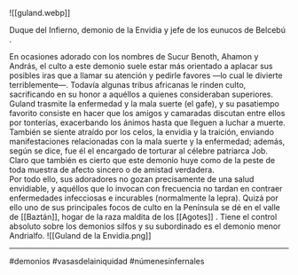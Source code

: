 ![[guland.webp]]

Duque del Infierno, demonio de la Envidia y jefe de los eunucos de Belcebú .

En ocasiones adorado con los nombres de Sucur Benoth, Ahamon y András, el culto a este demonio suele estar más orientado a aplacar sus posibles iras que a llamar su atención y pedirle favores —lo cual le divierte terriblemente—. Todavía algunas tribus africanas le rinden culto, sacrificando en su honor a aquéllos a quienes consideraban superiores.  
Guland trasmite la enfermedad y la mala suerte (el gafe), y su pasatiempo favorito consiste en hacer que los amigos y camaradas discutan entre ellos por tonterías, exacerbando los ánimos hasta que lleguen a luchar a muerte. También se siente atraído por los celos, la envidia y la traición, enviando manifestaciones relacionadas con la mala suerte y la enfermedad; además, según se dice, fue él el encargado de torturar al célebre patriarca Job. Claro que también es cierto que este demonio huye como de la peste de toda muestra de afecto sincero o de amistad verdadera.  
Por todo ello, sus adoradores no gozan precisamente de una salud envidiable, y aquéllos que lo invocan con frecuencia no tardan en contraer enfermedades infecciosas e incurables (normalmente la lepra). Quizá por ello uno de sus principales focos de culto en la Península se dé en el valle de [[Baztán]], hogar de la raza maldita de los [[Agotes]] . Tiene el control absoluto sobre los demonios silfos y su subordinado es el demonio menor Andrialfo.
![[Guland de la Envidia.png]]

--- 
#demonios #vasasdelainiquidad #númenesinfernales